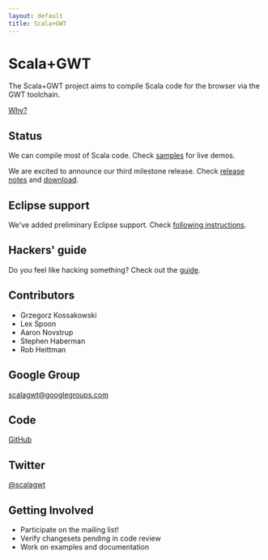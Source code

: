 ```yaml
---
layout: default
title: Scala+GWT
---
```


Scala+GWT
=========

The Scala+GWT project aims to compile Scala code for the browser
via the GWT toolchain.

[Why?](why)

Status
------

We can compile most of Scala code. Check [samples](samples) for
live demos.

We are excited to announce our third milestone release. Check
[release notes](releasenotes) and
[download](https://github.com/downloads/scalagwt/scalagwt-sample/scalagwt-sample-0.1-M3.zip).

Eclipse support
---------------

We've added preliminary Eclipse support. Check [following instructions](ide/).

Hackers' guide
--------------

Do you feel like hacking something? Check out the [guide](hackersguide).

Contributors
------------

* Grzegorz Kossakowski
* Lex Spoon
* Aaron Novstrup
* Stephen Haberman
* Rob Heittman

Google Group
------------
[scalagwt@googlegroups.com](http://groups.google.com/group/scalagwt)

Code
-----------
[GitHub](http://github.com/scalagwt)

Twitter
-------

[@scalagwt](http://twitter.com/scalagwt)

Getting Involved
----------------

* Participate on the mailing list!
* Verify changesets pending in code review
* Work on examples and documentation
